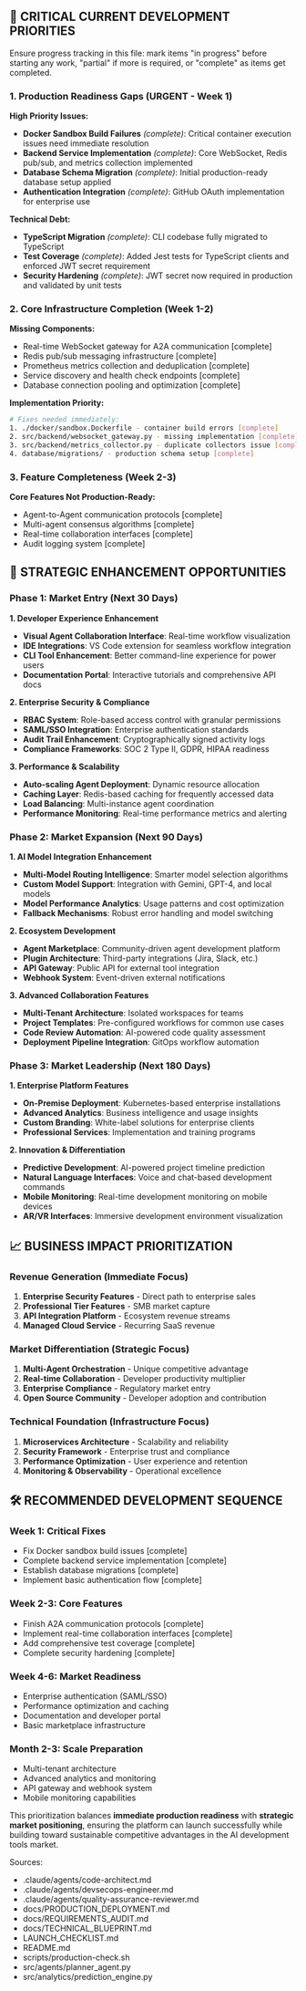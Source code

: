 ## **🚨 CRITICAL CURRENT DEVELOPMENT PRIORITIES**

Ensure progress tracking in this file: mark items "in progress" before starting any work, "partial" if more is required, or "complete" as items get completed.

### **1. Production Readiness Gaps (URGENT - Week 1)**

**High Priority Issues:**
- **Docker Sandbox Build Failures** *(complete)*: Critical container execution issues need immediate resolution
- **Backend Service Implementation** *(complete)*: Core WebSocket, Redis pub/sub, and metrics collection implemented
- **Database Schema Migration** *(complete)*: Initial production-ready database setup applied
- **Authentication Integration** *(complete)*: GitHub OAuth implementation for enterprise use

**Technical Debt:**
- **TypeScript Migration** *(complete)*: CLI codebase fully migrated to TypeScript
- **Test Coverage** *(complete)*: Added Jest tests for TypeScript clients and enforced JWT secret requirement
- **Security Hardening** *(complete)*: JWT secret now required in production and validated by unit tests

### **2. Core Infrastructure Completion (Week 1-2)**

**Missing Components:**
- Real-time WebSocket gateway for A2A communication [complete]
- Redis pub/sub messaging infrastructure [complete]
- Prometheus metrics collection and deduplication [complete]
- Service discovery and health check endpoints [complete]
- Database connection pooling and optimization [complete]

**Implementation Priority:**
```bash
# Fixes needed immediately:
1. ./docker/sandbox.Dockerfile - container build errors [complete]
2. src/backend/websocket_gateway.py - missing implementation [complete]
3. src/backend/metrics_collector.py - duplicate collectors issue [complete]
4. database/migrations/ - production schema setup [complete]
```

### **3. Feature Completeness (Week 2-3)**

**Core Features Not Production-Ready:**
- Agent-to-Agent communication protocols [complete]
- Multi-agent consensus algorithms [complete]
- Real-time collaboration interfaces [complete]
- Audit logging system [complete]

## **🎯 STRATEGIC ENHANCEMENT OPPORTUNITIES**

### **Phase 1: Market Entry (Next 30 Days)**

**1. Developer Experience Enhancement**
- **Visual Agent Collaboration Interface**: Real-time workflow visualization
- **IDE Integrations**: VS Code extension for seamless workflow integration
- **CLI Tool Enhancement**: Better command-line experience for power users
- **Documentation Portal**: Interactive tutorials and comprehensive API docs

**2. Enterprise Security & Compliance**
- **RBAC System**: Role-based access control with granular permissions
- **SAML/SSO Integration**: Enterprise authentication standards
- **Audit Trail Enhancement**: Cryptographically signed activity logs
- **Compliance Frameworks**: SOC 2 Type II, GDPR, HIPAA readiness

**3. Performance & Scalability**
- **Auto-scaling Agent Deployment**: Dynamic resource allocation
- **Caching Layer**: Redis-based caching for frequently accessed data
- **Load Balancing**: Multi-instance agent coordination
- **Performance Monitoring**: Real-time performance metrics and alerting

### **Phase 2: Market Expansion (Next 90 Days)**

**1. AI Model Integration Enhancement**
- **Multi-Model Routing Intelligence**: Smarter model selection algorithms
- **Custom Model Support**: Integration with Gemini, GPT-4, and local models
- **Model Performance Analytics**: Usage patterns and cost optimization
- **Fallback Mechanisms**: Robust error handling and model switching

**2. Ecosystem Development**
- **Agent Marketplace**: Community-driven agent development platform
- **Plugin Architecture**: Third-party integrations (Jira, Slack, etc.)
- **API Gateway**: Public API for external tool integration
- **Webhook System**: Event-driven external notifications

**3. Advanced Collaboration Features**
- **Multi-Tenant Architecture**: Isolated workspaces for teams
- **Project Templates**: Pre-configured workflows for common use cases
- **Code Review Automation**: AI-powered code quality assessment
- **Deployment Pipeline Integration**: GitOps workflow automation

### **Phase 3: Market Leadership (Next 180 Days)**

**1. Enterprise Platform Features**
- **On-Premise Deployment**: Kubernetes-based enterprise installations
- **Advanced Analytics**: Business intelligence and usage insights
- **Custom Branding**: White-label solutions for enterprise clients
- **Professional Services**: Implementation and training programs

**2. Innovation & Differentiation**
- **Predictive Development**: AI-powered project timeline prediction
- **Natural Language Interfaces**: Voice and chat-based development commands
- **Mobile Monitoring**: Real-time development monitoring on mobile devices
- **AR/VR Interfaces**: Immersive development environment visualization

## **📈 BUSINESS IMPACT PRIORITIZATION**

### **Revenue Generation (Immediate Focus)**
1. **Enterprise Security Features** - Direct path to enterprise sales
2. **Professional Tier Features** - SMB market capture
3. **API Integration Platform** - Ecosystem revenue streams
4. **Managed Cloud Service** - Recurring SaaS revenue

### **Market Differentiation (Strategic Focus)**
1. **Multi-Agent Orchestration** - Unique competitive advantage
2. **Real-time Collaboration** - Developer productivity multiplier
3. **Enterprise Compliance** - Regulatory market entry
4. **Open Source Community** - Developer adoption and contribution

### **Technical Foundation (Infrastructure Focus)**
1. **Microservices Architecture** - Scalability and reliability
2. **Security Framework** - Enterprise trust and compliance
3. **Performance Optimization** - User experience and retention
4. **Monitoring & Observability** - Operational excellence

## **🛠️ RECOMMENDED DEVELOPMENT SEQUENCE**

### **Week 1: Critical Fixes**
- Fix Docker sandbox build issues [complete]
- Complete backend service implementation [complete]
- Establish database migrations [complete]
- Implement basic authentication flow [complete]

### **Week 2-3: Core Features**
- Finish A2A communication protocols [complete]
- Implement real-time collaboration interfaces [complete]
- Add comprehensive test coverage [complete]
- Complete security hardening [complete]

### **Week 4-6: Market Readiness**
- Enterprise authentication (SAML/SSO)
- Performance optimization and caching
- Documentation and developer portal
- Basic marketplace infrastructure

### **Month 2-3: Scale Preparation**
- Multi-tenant architecture
- Advanced analytics and monitoring
- API gateway and webhook system
- Mobile monitoring capabilities

This prioritization balances **immediate production readiness** with **strategic market positioning**, ensuring the platform can launch successfully while building toward sustainable competitive advantages in the AI development tools market.

Sources:
- .claude/agents/code-architect.md
- .claude/agents/devsecops-engineer.md
- .claude/agents/quality-assurance-reviewer.md
- docs/PRODUCTION_DEPLOYMENT.md
- docs/REQUIREMENTS_AUDIT.md
- docs/TECHNICAL_BLUEPRINT.md
- LAUNCH_CHECKLIST.md
- README.md
- scripts/production-check.sh
- src/agents/planner_agent.py
- src/analytics/prediction_engine.py
